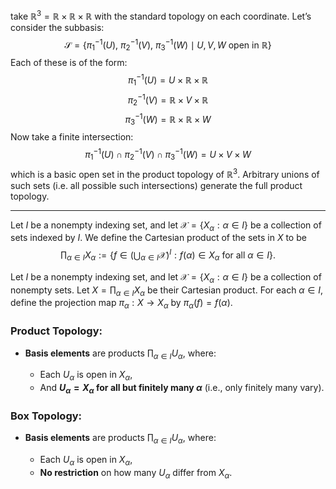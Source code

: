 take $\mathbb{R}^3 = \mathbb{R} \times \mathbb{R} \times \mathbb{R}$ with the standard topology on each coordinate.
Let’s consider the subbasis:
$$\mathcal{S} = \{\pi_1^{-1}(U),\ \pi_2^{-1}(V),\ \pi_3^{-1}(W) \mid U, V, W \text{ open in } \mathbb{R} \}$$Each of these is of the form:
$$\pi_1^{-1}(U) = U \times \mathbb{R} \times \mathbb{R}$$$$\pi_2^{-1}(V) = \mathbb{R} \times V \times \mathbb{R}$$$$\pi_3^{-1}(W) = \mathbb{R} \times \mathbb{R} \times W$$Now take a finite intersection:$$\pi_1^{-1}(U) \cap \pi_2^{-1}(V) \cap \pi_3^{-1}(W) = U \times V \times W$$which is a basic open set in the product topology of $\mathbb{R}^3$. Arbitrary unions of such sets (i.e. all possible such intersections) generate the full product topology.


---

Let $I$ be a nonempty indexing set, and let $\mathcal{X}= \{ X_\alpha : \alpha \in I \}$ be a collection of sets indexed by $I$. We define the Cartesian product of the sets in $X$ to be
$$ \prod_{\alpha \in I} X_\alpha := \left\{ f \in \left( \bigcup_{\alpha \in I} \mathcal{X} \right)^I : f(\alpha) \in X_\alpha \text{ for all } \alpha \in I \right\}. $$




Let $I$ be a nonempty indexing set, and let $\mathcal{X} = \{ X_\alpha : \alpha \in I \}$ be a collection of nonempty sets. Let $X = \prod_{\alpha \in I} X_\alpha$ be their Cartesian product. For each $\alpha \in I$, define the projection map $\pi_\alpha : X \to X_\alpha$ by $\pi_\alpha(f) = f(\alpha)$.



### **Product Topology:**

* **Basis elements** are products $\prod_{\alpha \in I} U_\alpha$, where:

  * Each $U_\alpha$ is open in $X_\alpha$,
  * And **$U_\alpha = X_\alpha$ for all but finitely many $\alpha$** (i.e., only finitely many vary).

### **Box Topology:**

* **Basis elements** are products $\prod_{\alpha \in I} U_\alpha$, where:

  * Each $U_\alpha$ is open in $X_\alpha$,
  * **No restriction** on how many $U_\alpha$ differ from $X_\alpha$.